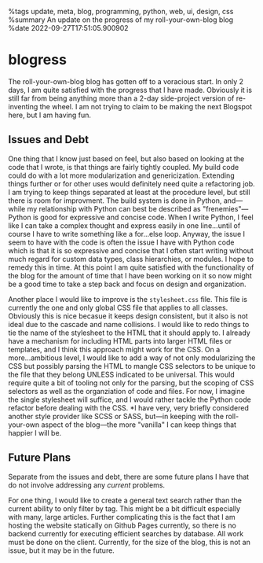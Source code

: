 %tags update, meta, blog, programming, python, web, ui, design, css
%summary An update on the progress of my roll-your-own-blog blog
%date 2022-09-27T17:51:05.900902

# blogress

The roll-your-own-blog blog has gotten off to a voracious start. In only 2 days, I am quite satisfied with the progress that
I have made. Obviously it is still far from being anything more than a 2-day side-project version of re-inventing the wheel.
I am not trying to claim to be making the next Blogspot here, but I am having fun.

## Issues and Debt

One thing that I know just based on feel, but also based on looking at the code that I wrote, is that things are fairly
tightly coupled. My build code could do with a lot more modularization and genericization. Extending things further or for
other uses would definitely need quite a refactoring job. I am trying to keep things separated at least at the procedure level,
but still there is room for improvment. The build system is done in Python, and—while my relationship with Python can best be
described as "frenemies"—Python is good for expressive and concise code. When I write Python, I feel like I can take a complex
thought and express easily in one line...until of course I have to write something like a for...else loop. Anyway, the
issue I seem to have with the code is often the issue I have with Python code which is that it is so expressive and concise
that I often start writing without much regard for custom data types, class hierarchies, or modules. I hope to remedy this in
time. At this point I am quite satisfied with the functionality of the blog for the amount of time that I have been working on
it so now might be a good time to take a step back and focus on design and organization.

Another place I would like to improve is the `stylesheet.css` file. This file is currently the one and only global
CSS file that applies to all classes. Obviously this is nice becasue it keeps design consistent, but it also is not
ideal due to the cascade and name collisions. I would like to redo things to tie the name of the stylesheet to the
HTML that it should apply to. I already have a mechanism for including HTML parts into larger HTML files or templates,
and I think this approach might work for the CSS. On a more...ambitious level, I would like to add a way of not only
modularizing the CSS but possibly parsing the HTML to mangle CSS selectors to be unique to the file that they belong UNLESS
indicated to be universal. This would require quite a bit of tooling not only for the parsing, but the scoping of CSS selectors
as well as the organziation of code and files. For now, I imagine the single stylesheet will suffice, and I would rather tackle
the Python code refactor before dealing with the CSS. *I have very, very briefly considered another style provider like SCSS or
SASS, but—in keeping with the roll-your-own aspect of the blog—the more "vanilla" I can keep things that happier I will be.

## Future Plans

Separate from the issues and debt, there are some future plans I have that do not involve addressing any *current* problems.

For one thing, I would like to create a general text search rather than the current ability to only filter by tag. This might be
a bit difficult especially with many, large articles. Further complicating this is the fact that I am hosting the website statically on Github Pages currently, so there is no backend currently for executing efficient searches by database. All work
must be done on the client. Currently, for the size of the blog, this is not an issue, but it may be in the future.

